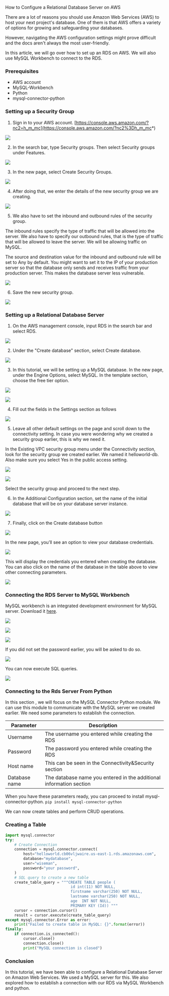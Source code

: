 How to Configure a Relational Database Server on AWS

There are a lot of reasons you should use Amazon Web Services (AWS) to host your next project's database. One of them is that AWS offers a variety of options for growing and safeguarding your databases.

However, navigating the AWS configuration settings might prove difficult and the docs aren't always the most user-friendly.

In this article, we will go over how to set up an RDS on AWS. We will also use MySQL Workbench to connect to the RDS.

### Prerequisites
* AWS account
* MySQL-Workbench
* Python
* mysql-connector-python

### Setting up a Security Group
1. Sign in to your AWS account. [https://console.aws.amazon.com/?nc2=h_m_mc](https://console.aws.amazon.com/?nc2%3Dh_m_mc*)

![](/engineering-education/how-to-configure-a-relational-database-server-on-aws/yx83_gcczm2gexkpkvnf.png)

2. In the search bar, type Security groups. Then select Security groups under Features.

![](/engineering-education/how-to-configure-a-relational-database-server-on-aws/pg1md67csewa-8yf9vdz.png) 

3. In the new page, select Create Security Groups.

![](/engineering-education/how-to-configure-a-relational-database-server-on-aws/yp7kmuqrgmfdivlnupop.png)

4. After doing that, we enter the details of the new security group we are creating.

![](/engineering-education/how-to-configure-a-relational-database-server-on-aws/2a7sjkc7ytwleipuquvj.png)

5. We also have to set the inbound and outbound rules of the security group. 

The inbound rules specify the type of traffic that will be allowed into the server. We also have to specify our outbound rules, that is the type of traffic that will be allowed to leave the server. We will be allowing traffic on MySQL. 

The source and destination value for the inbound and outbound rule will be set to Any by default. You might want to set it to the IP of your production server so that the database only sends and receives traffic from your production server. This makes the database server less vulnerable. 

![](/engineering-education/how-to-configure-a-relational-database-server-on-aws/7qifp47qibfzscosytmu.png)

6. Save the new security group. 

![](/engineering-education/how-to-configure-a-relational-database-server-on-aws/x2lp48ehuwrd3vg8dzds.png)

### Setting up a Relational Database Server
1. On the AWS management console, input RDS in the search bar and select RDS.

![](/engineering-education/how-to-configure-a-relational-database-server-on-aws/9ukto-b9k3tfjdrv8ey3.png)

2. Under the "Create database" section, select Create database.

![](/engineering-education/how-to-configure-a-relational-database-server-on-aws/woxpen43dcloznzlv1rg.png)

3. In this tutorial, we will be setting up a MySQL database. In the new page, under the Engine Options, select MySQL. In the template section, choose the free tier option.

![](/engineering-education/how-to-configure-a-relational-database-server-on-aws/gt0xuhlof8larfnforu8.png)

![](/engineering-education/how-to-configure-a-relational-database-server-on-aws/c_miqwf50spnlpaotgmo.png)

4. Fill out the fields in the Settings section as follows

![](/engineering-education/how-to-configure-a-relational-database-server-on-aws/xapdyknvnatvl6x6zs_x.png)

5. Leave all other default settings on the page and scroll down to the connectivity setting. In case you were wondering why we created a security group earlier, this is why we need it. 

In the Existing VPC security group menu under the Connectivity section, look for the security group we created earlier. We named it helloworld-db. Also make sure you select Yes in the public access setting.

![](/engineering-education/how-to-configure-a-relational-database-server-on-aws/g7tw7wwvd-x-kwx2xr5u.png)

![](/engineering-education/how-to-configure-a-relational-database-server-on-aws/7ibngr6ut-c--igkyezn.png)

Select the security group and proceed to the next step.

6. In the Additional Configuration section, set the name of the initial database that will be on your database server instance. 

![](/engineering-education/how-to-configure-a-relational-database-server-on-aws/u94_rbkhcn4anyu8zjsh.png)

7. Finally, click on the Create database button 

![](/engineering-education/how-to-configure-a-relational-database-server-on-aws/eok26fqxrcha19wihv3j.png)

In the new page, you’ll see an option to view your database credentials. 

![](/engineering-education/how-to-configure-a-relational-database-server-on-aws/qwjjgh1so94eyq4iz5he.png)

This will display the credentials you entered when creating the database. You can also click on the name of the database in the table above to view other connecting parameters. 

![](/engineering-education/how-to-configure-a-relational-database-server-on-aws/rnwspqsczi1jrjckra_-.png)

### Connecting the RDS Server to MySQL Workbench

MySQL workbench is an integrated development environment for MySQL server. Download it [here](https://dev.mysql.com/downloads/workbench/).

![](/engineering-education/how-to-configure-a-relational-database-server-on-aws/w0u3ogkybhjbm7fvtihe.png)

![](/engineering-education/how-to-configure-a-relational-database-server-on-aws/z0dllyqtzsnq0ykitlkh.png)

![](/engineering-education/how-to-configure-a-relational-database-server-on-aws/-u_e_1suveiyh8kbdcbz.png)

If you did not set the password earlier, you will be asked to do so. 

![](/engineering-education/how-to-configure-a-relational-database-server-on-aws/12oqesy3zgigzg4pf91f.png)

You can now execute SQL queries.

![](/engineering-education/how-to-configure-a-relational-database-server-on-aws/-v0ixhizng6bemxiu4eg.png)

### Connecting to the Rds Server From Python
In this section , we will focus on the MySQL Connector Python module. We can use this module to communicate with the MySQL server we created earlier. We need some parameters to establish the connection.

| Parameter |  Description  |
| -----------| ---------------                   |
| Username | The username you entered while creating the RDS  |
| Password          | The password you entered while creating the RDS|
| Host name  | This can be seen in the Connectivity&Security section   |
| Database name| The database name you entered in the additional information section|


When you have these parameters ready, you can proceed to install mysql-connector-python. `pip install mysql-connector-python`

We can now create tables and perform CRUD operations.

### Creating a Table

```python
import mysql.connector
try:
    # Create Connection
    connection = mysql.connector.connect(
        host="helloworld.cb06vljwaire.us-east-1.rds.amazonaws.com",
        database="mydatabase",
        user="wiseman",
        password="your password",
    )
    # SQL query to create a new table
    create_table_query = """CREATE TABLE people ( 
                             id int(11) NOT NULL,
                             firstname varchar(250) NOT NULL,
                             lastname varchar(250) NOT NULL,
                             age  INT NOT NULL,
                             PRIMARY KEY (Id)) """
    cursor = connection.cursor()
    result = cursor.execute(create_table_query)
except mysql.connector.Error as error:
    print("Failed to create table in MySQL: {}".format(error))
finally:
    if connection.is_connected():
        cursor.close()
        connection.close()
        print("MySQL connection is closed")
```

### Conclusion
In this tutorial, we have been able to configure a Relational Database Server on Amazon Web Services. We used a MySQL server for this. We also explored how to establish a connection with our RDS via MySQL Workbench and python.

